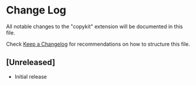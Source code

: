 # Change Log

All notable changes to the "copykit" extension will be documented in this file.

Check [Keep a Changelog](http://keepachangelog.com/) for recommendations on how to structure this file.

## [Unreleased]

- Initial release